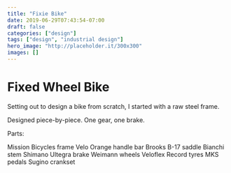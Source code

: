 ```yaml
---
title: "Fixie Bike"
date: 2019-06-29T07:43:54-07:00
draft: false
categories: ["design"]
tags: ["design", "industrial design"]
hero_image: "http://placeholder.it/300x300"
images: []
---
```


# Fixed Wheel Bike

Setting out to design a bike from scratch, I started with a raw steel frame.

Designed piece-by-piece. One gear, one brake.

Parts:

Mission Bicycles frame
Velo Orange handle bar
Brooks B-17 saddle
Bianchi stem
Shimano Ultegra brake
Weimann wheels
Veloflex Record tyres
MKS pedals
Sugino crankset

